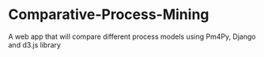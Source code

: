 # Comparative-Process-Mining
A web app that will compare different process models using Pm4Py, Django and d3.js library
